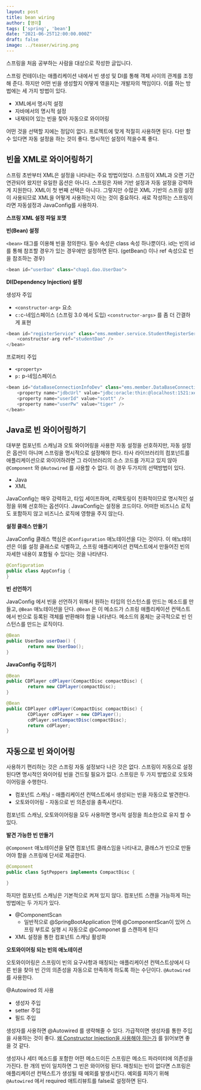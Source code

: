```yaml
---
layout: post  
title: bean wiring
author: [영이]
tags: ['spring', 'bean']
date: "2021-06-25T12:00:00.000Z"
draft: false
image: ../teaser/wiring.png
---
```

스프링을 처음 공부하는 사람을 대상으로 작성한 글입니다.

스프링 컨테이너는 애플리케이션 내에서 빈 생성 및 DI를 통해 객체 사이의 관계를 조정해 준다. 하지만 어떤 빈을 생성할지 어떻게 엮을지는 개발자의 책임이다. 이를 하는 방법에는 세 가지 방법이 있다.

- XML에서 명시적 설정
- 자바에서의 명시적 설정
- 내재되어 있는 빈을 찾아 자동으로 와이어링

어떤 것을 선택할 지에는 정답이 없다. 프로젝트에 맞게 적절히 사용하면 된다. 다만 할 수 있다면 자동 설정을 하는 것이 좋다. 명시적인 설정이 적을수록 좋다.

## 빈을 XML로 와이어링하기

스프링 초반부터 XML은 설정을 나타내는 주요 방법이었다. 스프링이 XML과 오랜 기간 연관되어 왔지만 유일한 옵션은 아니다. 스프링은 자바 기반 설정과 자동 설정을 강력하게 지원한다. XML이 첫 번째 선택은 아니다. 그렇지만 수많은 XML 기반의 스프링 설정이 사용되므로 XML을 어떻게 사용하는지 아는 것이 중요하다. 새로 작성하는 스프링이라면 자동설정과 JavaConfig를 사용하자.

**스프링 XML 설정 파일 포맷**

**빈(Bean) 설정**

`<bean>` 태그를 이용해 빈을 정의한다. 필수 속성은 class 속성 하나뿐이다. id는 빈의 id를 통해 참조할 경우가 있는 경우에만 설정하면 된다. (getBean() 이나 ref 속성으로 빈을 참조하는 경우)

```java
<bean id="userDao" class="chap1.dao.UserDao">
```

**DI(Dependency Injection) 설정**

생성자 주입

- `<constructor-arg>` 요소
- `c:`c-네임스페이스 (스프링 3.0 에서 도입) `<constructor-args>` 를 좀 더 간결하게 표현

```java
<bean id="registerService" class="ems.member.service.StudentRegisterService">
    <constructor-arg ref="studentDao" />
</bean>
```

프로퍼티 주입

- `<property>`
- `p:` p-네임스페이스

```java
<bean id="dataBaseConnectionInfoDev" class="ems.member.DataBaseConnectionInfo">
	<property name="jdbcUrl" value="jdbc:oracle:thin:@localhost:1521:xe" />
	<property name="userId" value="scott" />
	<property name="userPw" value="tiger" />
</bean>
```

## Java로 빈 와이어링하기
대부분 컴포넌트 스캐닝과 오토 와이어링을 사용한 자동 설정을 선호하지만, 자동 설정은 옵션이 아니며 스프링을 명시적으로 설정해야 한다. 타사 라이브러리의 컴포넌트를 애플리케이션으로 와이어하려면 그 라이브러리의 소스 코드를 가지고 있지 않아 `@Component` 와 `@Autowired` 를 사용할 수 없다. 
이 경우 두가지의 선택방법이 있다.
- Java
- XML

JavaConfig는 매우 강력하고, 타입 세이프하며, 리팩토링이 친화적이므로 명시적인 설정을 위해 선호하는 옵션이다. JavaConfig는 설정용 코드이다. 어떠한 비즈니스 로직도 포함하지 않고 비즈니스 로직에 영향을 주지 않는다.

**설정 클래스 만들기**

JavaConfig 클래스 핵심은 `@Configuration` 애노테이션을 다는 것이다. 이 애노테이션은 이를 설정 클래스로 식별하고, 스프링 애플리케이션 컨텍스트에서 만들어진 빈의 자세한 내용이 포함될 수 있다는 것을 나타낸다.

```java
@Configuration
public class AppConfig {
}
```

**빈 선언하기**

JavaConfig 에서 빈을 선언하기 위해서 원하는 타입의 인스턴스를 만드는 메소드를 만들고, `@Bean` 애노테이션을 단다. `@Bean` 은 이 메소드가 스프링 애플리케이션 컨텍스트에서 빈으로 등록된 객체를 반환해야 함을 나타낸다. 메소드의 몸체는 궁극적으로 빈 인스턴스를 만드는 로직이다.

```java
@Bean
public UserDao userDao() {
		return new UserDao();
}
```

**JavaConfig 주입하기**

```java
@Bean
public CDPlayer cdPlayer(CompactDisc compactDisc) {
		return new CDPlayer(compactDisc);
}
```

```java
@Bean
public CDPlayer cdPlayer(CompactDisc compactDisc) {
		CDPlayer cdPlayer = new CDPlayer();
		cdPlayer.setCompactDisc(compactDisc);
		return cdPlayer;
}
```

## 자동으로 빈 와이어링

사용하기 편리하는 것은 스프링 자동 설정보다 나은 것은 없다. 스프링이 자동으로 설정된다면 명시적인 와이어링 빈을 건드릴 필요가 없다.
스프링은 두 가지 방법으로 오토와이어링을 수행한다.
- 컴포넌트 스캐닝 - 애플리케이션 컨텍스트에서 생성되는 빈을 자동으로 발견한다.
- 오토와이어링 - 자동으로 빈 의존성을 충족시킨다.

컴포넌트 스캐닝, 오토와이어링을 모두 사용하면 명시적 설정을 최소한으로 유지 할 수 있다.

**발견 가능한 빈 만들기**

`@Component` 애노테이션을 달면 컴포넌트 클래스임을 나타내고, 클래스가 빈으로 만들어야 함을 스프링에 단서로 제공한다.

```java
@Component
public class SgtPeppers implements CompactDisc {

}
```

하지만 컴포넌트 스캐닝은 기본적으로 켜져 있지 않다. 컴포넌트 스캔을 가능하게 하는 방법에는 두 가지가 있다.

- @ComponentScan
  - 일반적으로 @SpringBootApplication 안에 @ComponentScan이 있어 스프링 부트로 실행 시 자동으로 @Componet 를 스캔하게 된다
- XML 설정을 통한 컴포넌트 스캐닝 활성화

**오토와이어링 되는 빈의 애노테이션**

오토와이어링은 스프링이 빈의 요구사항과 매칭되는 애플리케이션 컨텍스트상에서 다른 빈을 찾아 빈 간의 의존성을 자동으로 만족하게 하도록 하는 수단이다. `@Autowired` 를 사용한다.

@Autowired 의 사용

- 생성자 주입
- setter 주입
- 필드 주입

생성자를 사용하면 @Autowired 를 생략해줄 수 있다. 가급적이면 생성자를 통한 주입을 사용하는 것이 좋다. [왜 Constructor Injection을 사용해야 하는가](https://woowacourse.github.io/javable/post/2020-07-18-di-constuctor-injection/) 를 읽어보면 좋을 것 같다.


생성자나 세터 메소드를 포함한 어떤 메소드이든 스프링은 메소드 파라미터에 의존성을 가진다. 한 개의 빈이 일치하면 그 빈은 와이어링 된다. 매칭되는 빈이 없다면 스프링은 애플리케이션 컨텍스트가 생성될 때 예외를 발생시킨다.
예외를 피하기 위해 `@Autowired` 에서 required 애트리뷰트를 false로 설정하면 된다. 
